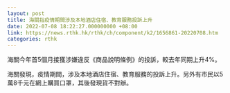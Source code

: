 ```yaml
---
layout: post
title: 海關指疫情期間涉及本地酒店住宿、教育服務投訴上升
date: 2022-07-08 18:22:27.000000000 +08:00
link: https://news.rthk.hk/rthk/ch/component/k2/1656861-20220708.htm
categories: rthk
---
```


海關今年首5個月接獲涉嫌違反《商品說明條例》的投訴，較去年同期上升4%。

海關發現，疫情期間，涉及本地酒店住宿、教育服務的投訴上升。另外有市民以5萬8千元在網上購買口罩，其後發現貨不對辦。
